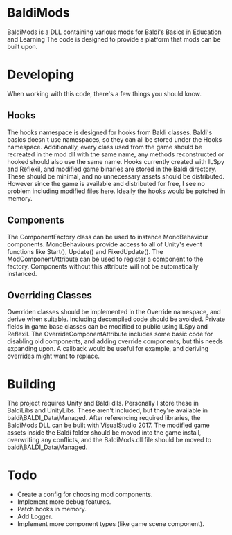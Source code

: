 # BaldiMods
BaldiMods is a DLL containing various mods for Baldi's Basics in Education and Learning
The code is designed to provide a platform that mods can be built upon.
# Developing
When working with this code, there's a few things you should know.
## Hooks
The hooks namespace is designed for hooks from Baldi classes. Baldi's basics doesn't use namespaces, so they can all be stored under the Hooks namespace. Additionally, every class used from the game should be recreated in the mod dll with the same name, any methods reconstructed or hooked should also use the same name. 
Hooks currently created with ILSpy and Reflexil, and modified game binaries are stored in the Baldi directory. These should be minimal, and no unnecessary assets should be distributed. However since the game is available and distributed for free, I see no problem including modified files here. Ideally the hooks would be patched in memory.
## Components
The ComponentFactory class can be used to instance MonoBehaviour components. MonoBehaviours provide access to all of Unity's event functions like Start(), Update() and FixedUpdate(). The ModComponentAttribute can be used to register a component to the factory. Components without this attribute will not be automatically instanced.
## Overriding Classes
Overriden classes should be implemented in the Override namespace, and derive when suitable. Including decompiled code should be avoided. Private fields in game base classes can be modified to public using ILSpy and Reflexil. The OverrideComponentAttribute includes some basic code for disabling old components, and adding override components, but this needs expanding upon. A callback would be useful for example, and deriving overrides might want to replace.
# Building
The project requires Unity and Baldi dlls. Personally I store these in BaldiLibs and UnityLibs. These aren't included, but they're available in baldi\BALDI_Data\Managed.
After referencing required libraries, the BaldiMods DLL can be built with VisualStudio 2017.
The modified game assets inside the Baldi folder should be moved into the game install, overwriting any conflicts, and the BaldiMods.dll file should be moved to baldi\BALDI_Data\Managed.
# Todo
 * Create a config for choosing mod components.
 * Implement more debug features.
 * Patch hooks in memory.
 * Add Logger.
 * Implement more component types (like game scene component).
